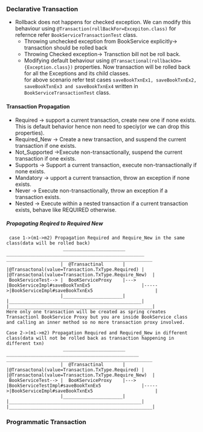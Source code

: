 
### Declarative Transaction
- Rollback does not happens for checked exception. We can modify this behaviour using ```@Transaction(rollBackFor=Excepiton.class)``` for refernce refer ```BookServiceTransactionTest``` class.
  - Throwing unchecked exception from BookService explicitly-> transaction should be rolled back
  - Throwing Checked exception-> Transction bill not be roll back.
  - Modifying default behaviour using 
    ```@Transactional(rollbackOn={Exception.class})``` properties. Now transaction will be rolled back for all the Exceptions and its child classes.<br/>
    for above scenario refer test cases ```saveBookTxnEx1, saveBookTxnEx2, saveBookTxnEx3 and saveBookTxnEx4``` written in ```BookServiceTransactionTest``` class.
#### Transaction Propagation
- Required -> support a current transaction, create new one if none exists. This is default behavior hence non need to speciy(or we can drop this properties).
- Required_New -> Create a new transaction, and suspend the current transaction if one exists.
- Not_Supported ->Execute non-transactionally, suspend the current transaction if one exists.
- Supports -> Support a current transaction, execute non-transactionally if none exists.
- Mandatory -> upport a current transaction, throw an exception if none exists.
- Never -> Execute non-transactionally, throw an exception if a transaction exists.
- Nested -> Execute within a nested transaction if a current transaction exists, behave like REQUIRED otherwise.

##### Propagating Reqired to Required New
```
 case 1->(m1->m2) Propagation Required and Require_New in the same class(data will be rolled back)
                     _______________________     ___________________________________________________      ______________________________________________________
                    |  @Transactinal       |     |@Transactonal(value=Transaction.TxType.Required) |      |@Transactonal(value=Transaction.TxType.Require_New)  |
 BookServiceTest--> |  BooKServiceProxy    |---> |BookServiceImpl#saveBookTxnEx5                   |----->|BookServiceImpl#saveBookTxnEx5                       |
                    |______________________|     |_________________________________________________|      |_____________________________________________________|
Here only one transaction will be created as spring creates Transactionl BookService Proxy but you are inside BookService class and calling an inner method so no more transaction proxy involved.

Case 2->(m1->m2) Propagation Required and Required_New in different class(data will not be rolled back as transaction happening in different txn)
                     _______________________      _________________________________________________       ______________________________________________________
                    |  @Transactinal       |     |@Transactonal(value=Transaction.TxType.Required) |      |@Transactonal(value=Transaction.TxType.Require_New)  |
 BookServiceTest--> |  BooKServiceProxy    |---> |BookServiceTestImpl#saveBookTxnEx5               |----->|BookServiceImpl#saveBookTxnEx5                       |
                    |______________________|     |_________________________________________________|      |_____________________________________________________|

```

### Programmatic Transaction
